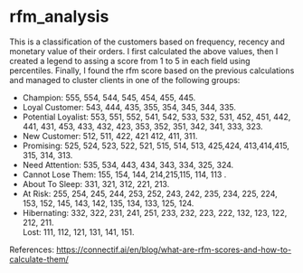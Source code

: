 # rfm_analysis

This is a classification of the customers based on frequency, recency and monetary value of their orders.
I first calculated the above values, then I created a legend to assing a score from 1 to 5 in each field using percentiles.
Finally, I found the rfm score based on the previous calculations and managed to cluster clients in one of the following groups:

- Champion: 555, 554, 544, 545, 454, 455, 445.	
- Loyal Customer:	543, 444, 435, 355, 354, 345, 344, 335.	
- Potential Loyalist:	553, 551, 552, 541, 542, 533, 532, 531, 452, 451, 442, 441, 431, 453, 433, 432, 423, 353, 352, 351, 342, 341, 333, 323.
- New Customer:	512, 511, 422, 421 412, 411, 311.	
- Promising:	525, 524, 523, 522, 521, 515, 514, 513, 425,424, 413,414,415, 315, 314, 313.	
- Need Attention:	535, 534, 443, 434, 343, 334, 325, 324.	
- Cannot Lose Them:	155, 154, 144, 214,215,115, 114, 113 .
- About To Sleep:	331, 321, 312, 221, 213.
- At Risk:	255, 254, 245, 244, 253, 252, 243, 242, 235, 234, 225, 224, 153, 152, 145, 143, 142, 135, 134, 133, 125, 124.	
- Hibernating:	332, 322, 231, 241, 251, 233, 232, 223, 222, 132, 123, 122, 212, 211.	
Lost:	111, 112, 121, 131, 141, 151.


References: https://connectif.ai/en/blog/what-are-rfm-scores-and-how-to-calculate-them/
